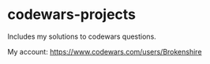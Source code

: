 # codewars-projects
Includes my solutions to codewars questions.

My account:
https://www.codewars.com/users/Brokenshire

